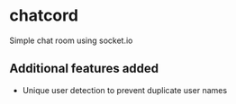 # chatcord

Simple chat room using socket.io

## Additional features added

- Unique user detection to prevent duplicate user names
